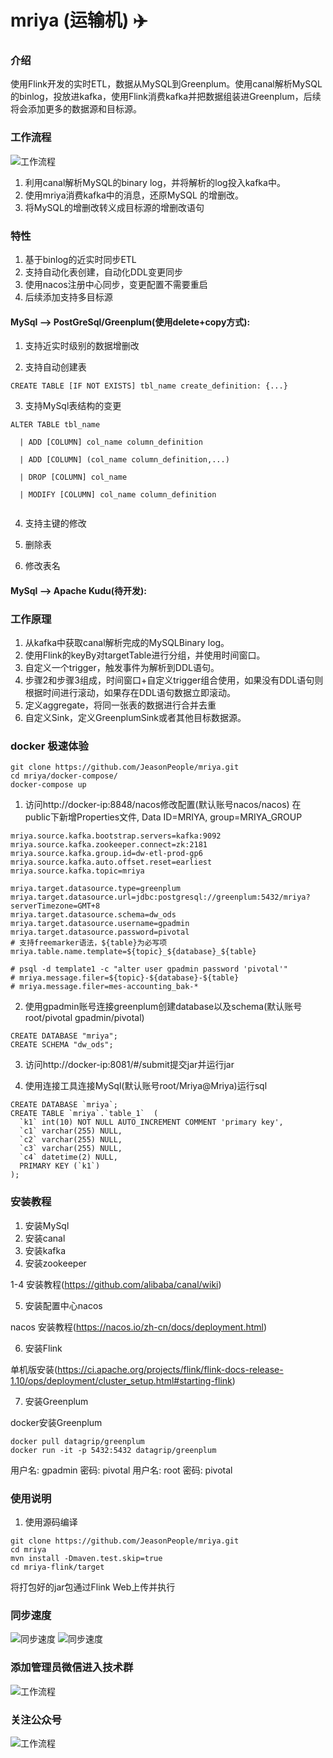# mriya (运输机) :airplane: 

### 介绍
使用Flink开发的实时ETL，数据从MySQL到Greenplum。使用canal解析MySQL的binlog，投放进kafka，使用Flink消费kafka并把数据组装进Greenplum，后续将会添加更多的数据源和目标源。

### 工作流程

![工作流程](http://image.wdmblog.cn/%E7%BD%91%E7%BB%9C%E6%8B%93%E6%89%91%E5%9B%BE%20%281%29.png "工作流程")

1. 利用canal解析MySQL的binary log，并将解析的log投入kafka中。
2. 使用mriya消费kafka中的消息，还原MySQL 的增删改。
3. 将MySQL的增删改转义成目标源的增删改语句

### 特性

1. 基于binlog的近实时同步ETL
2. 支持自动化表创建，自动化DDL变更同步
3. 使用nacos注册中心同步，变更配置不需要重启
4. 后续添加支持多目标源

#### MySql --> PostGreSql/Greenplum(使用delete+copy方式):

1.  支持近实时级别的数据增删改

2.  支持自动创建表

```
CREATE TABLE [IF NOT EXISTS] tbl_name create_definition: {...} 
```

3.  支持MySql表结构的变更

```
ALTER TABLE tbl_name

  | ADD [COLUMN] col_name column_definition
  
  | ADD [COLUMN] (col_name column_definition,...) 
  
  | DROP [COLUMN] col_name 
  
  | MODIFY [COLUMN] col_name column_definition
  
```

4.  支持主键的修改

5.  删除表

6.  修改表名

#### MySql --> Apache Kudu(待开发):

### 工作原理
1. 从kafka中获取canal解析完成的MySQLBinary log。
2. 使用Flink的keyBy对targetTable进行分组，并使用时间窗口。
3. 自定义一个trigger，触发事件为解析到DDL语句。
4. 步骤2和步骤3组成，时间窗口+自定义trigger组合使用，如果没有DDL语句则根据时间进行滚动，如果存在DDL语句数据立即滚动。
5. 定义aggregate，将同一张表的数据进行合并去重
6. 自定义Sink，定义GreenplumSink或者其他目标数据源。

### docker 极速体验
```
git clone https://github.com/JeasonPeople/mriya.git
cd mriya/docker-compose/
docker-compose up
```
1. 访问http://docker-ip:8848/nacos修改配置(默认账号nacos/nacos)
在public下新增Properties文件, Data ID=MRIYA, group=MRIYA_GROUP

```
mriya.source.kafka.bootstrap.servers=kafka:9092
mriya.source.kafka.zookeeper.connect=zk:2181
mriya.source.kafka.group.id=dw-etl-prod-gp6
mriya.source.kafka.auto.offset.reset=earliest
mriya.source.kafka.topic=mriya

mriya.target.datasource.type=greenplum
mriya.target.datasource.url=jdbc:postgresql://greenplum:5432/mriya?serverTimezone=GMT+8
mriya.target.datasource.schema=dw_ods
mriya.target.datasource.username=gpadmin
mriya.target.datasource.password=pivotal
# 支持freemarker语法，${table}为必写项
mriya.table.name.template=${topic}_${database}_${table}

# psql -d template1 -c "alter user gpadmin password 'pivotal'"
# mriya.message.filer=${topic}-${database}-${table}
# mriya.message.filer=mes-accounting_bak-*
```
2. 使用gpadmin账号连接greenplum创建database以及schema(默认账号root/pivotal gpadmin/pivotal)
```
CREATE DATABASE "mriya";
CREATE SCHEMA "dw_ods";
```
3. 访问http://docker-ip:8081/#/submit提交jar并运行jar

4. 使用连接工具连接MySql(默认账号root/Mriya@Mriya)运行sql
```aidl
CREATE DATABASE `mriya`;
CREATE TABLE `mriya`.`table_1`  (
  `k1` int(10) NOT NULL AUTO_INCREMENT COMMENT 'primary key',
  `c1` varchar(255) NULL,
  `c2` varchar(255) NULL,
  `c3` varchar(255) NULL,
  `c4` datetime(2) NULL,
  PRIMARY KEY (`k1`)
);

```

### 安装教程
1.  安装MySql
2.  安装canal
3.  安装kafka
4.  安装zookeeper

1-4 安装教程(https://github.com/alibaba/canal/wiki)

5.  安装配置中心nacos

nacos 安装教程(https://nacos.io/zh-cn/docs/deployment.html)

6.  安装Flink

单机版安装(https://ci.apache.org/projects/flink/flink-docs-release-1.10/ops/deployment/cluster_setup.html#starting-flink)

7.  安装Greenplum

docker安装Greenplum
```
docker pull datagrip/greenplum
docker run -it -p 5432:5432 datagrip/greenplum
```
用户名: gpadmin 密码: pivotal
用户名: root 密码: pivotal 

### 使用说明

1.  使用源码编译
``` 
git clone https://github.com/JeasonPeople/mriya.git
cd mriya
mvn install -Dmaven.test.skip=true
cd mriya-flink/target
```
将打包好的jar包通过Flink Web上传并执行

### 同步速度
![同步速度](http://image.wdmblog.cn/Mriya-QPS.png "同步速度")
![同步速度](http://image.wdmblog.cn/Mriya-QPS2.png "同步速度")

### 添加管理员微信进入技术群
![工作流程](http://image.wdmblog.cn/codingdm2.jpg)

### 关注公众号

![工作流程](http://image.wdmblog.cn/qrcode_for_gh_e6fd53510eba_258.jpg "工作流程")

